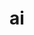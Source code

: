 ---
layout: category
title: ai
slug: ai
description: A category for artificial intelligence related posts.
---